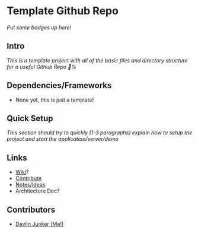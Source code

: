 # Template Github Repo

_Put some badges up here!_

## Intro

_This is a template project with all of the basic files and directory structure for a useful Github Repo :100:%_

## Dependencies/Frameworks

- None yet, this is just a template!

## Quick Setup

_This section should try to quickly (1-3 paragraphs) explain how to setup the project and start the application/server/demo_

## Links

- [Wiki](../../wiki)?
- [Contribute](CONTRIBUTING.md)
- [Notes/Ideas](NOTES.md)
- Architecture Doc?

## Contributors

- [Devlin Junker (Me!)](mailto:devlinjunker@gmail.com)
